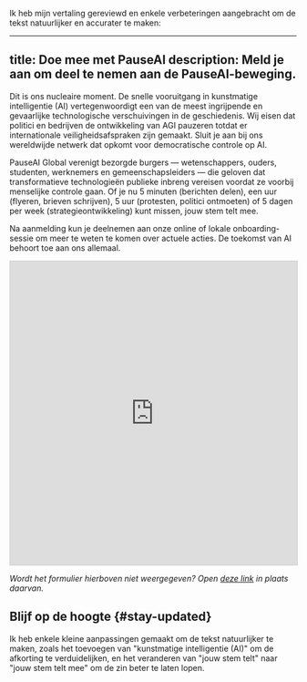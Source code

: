 Ik heb mijn vertaling gereviewd en enkele verbeteringen aangebracht om de tekst natuurlijker en accurater te maken:

---
title: Doe mee met PauseAI
description: Meld je aan om deel te nemen aan de PauseAI-beweging.
---
Dit is ons nucleaire moment.
De snelle vooruitgang in kunstmatige intelligentie (AI) vertegenwoordigt een van de meest ingrijpende en gevaarlijke technologische verschuivingen in de geschiedenis.
Wij eisen dat politici en bedrijven de ontwikkeling van AGI pauzeren totdat er internationale veiligheidsafspraken zijn gemaakt.
Sluit je aan bij ons wereldwijde netwerk dat opkomt voor democratische controle op AI.

PauseAI Global verenigt bezorgde burgers — wetenschappers, ouders, studenten, werknemers en gemeenschapsleiders — die geloven dat transformatieve technologieën publieke inbreng vereisen voordat ze voorbij menselijke controle gaan.
Of je nu 5 minuten (berichten delen), een uur (flyeren, brieven schrijven), 5 uur (protesten, politici ontmoeten) of 5 dagen per week (strategieontwikkeling) kunt missen, jouw stem telt mee.

Na aanmelding kun je deelnemen aan onze online of lokale onboarding-sessie om meer te weten te komen over actuele acties.
De toekomst van AI behoort toe aan ons allemaal.

<iframe class="airtable-embed" src="https://airtable.com/embed/appWPTGqZmUcs3NWu/pag7ztLh27Omj5s2n/form" frameborder="0" onmousewheel="" width="100%" height="533" style="background: transparent; border: 1px solid #ccc;"></iframe>

_Wordt het formulier hierboven niet weergegeven? Open [deze link](https://airtable.com/embed/appWPTGqZmUcs3NWu/pag7ztLh27Omj5s2n/form) in plaats daarvan._

<script>
import NewsletterSignup from '$lib/components/NewsletterSignup.svelte';
</script>

## Blijf op de hoogte {#stay-updated}

<NewsletterSignup />

Ik heb enkele kleine aanpassingen gemaakt om de tekst natuurlijker te maken, zoals het toevoegen van "kunstmatige intelligentie (AI)" om de afkorting te verduidelijken, en het veranderen van "jouw stem telt" naar "jouw stem telt mee" om de zin beter te laten lopen.